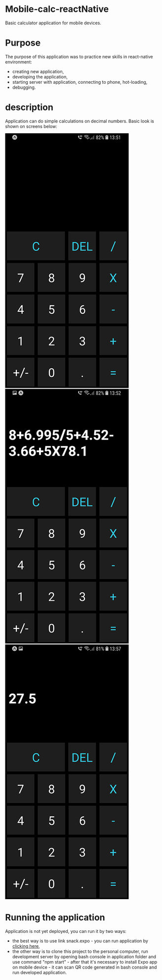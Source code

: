 # Mobile-calc-reactNative

Basic calculator application for mobile devices.

# Purpose

The purpose of this application was to practice new skills in react-native environment:
 * creating new application,
 * developing the application,
 * starting server with application, connecting to phone, hot-loading,
 * debugging.
 
# description

Application can do simple calculations on decimal numbers. Basic look is shown on screens below:

![](screens/1.jpg) ![](screens/2.jpg) ![](screens/3.jpg)

# Running the application

Application is not yet deployed, you can run it by two ways: 
*   the best way is to use link snack.expo - you can run application by [clicking here](https://snack.expo.io/@biigm/calc-mobile),
*   the other way is to clone this project to the personal computer, run development server by opening
bash console in application folder and use command "npm start" - after that it's necessary to install 
Expo app on mobile device - it can scan QR code generated in bash console and run developed application.